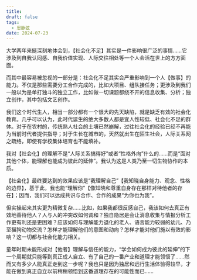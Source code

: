 ```yaml
---
title: 
draft: false
tags:
  - 思脉弦
date: 2024-07-23
---
```

大学两年来挺深刻地体会到，【社会化不足】其实是一件影响很广泛的事情……它涉及到自我认同感、自我价值实现、人际交往相处等一个人会活在世上的方方面面。


而其中最容易被忽视的一部分是：社会化不足其实会严重影响到一个人【做事】的能力。不仅是那些需要分工合作完成的，比如大项目、组队接任务；更涉及到我们一般以为是单打独斗的独立工作，比如做一切课题都绕不开的信息收集、分析；独立创作，其中包括文艺创作。


我们这个时代生人，相当一部分都有一个很大的先天缺陷，就是缺乏有效的社会化教育。几乎可以认为，此时代诞生的绝大多数人都是宜人性较低、社会化不足的群体。对于在农村的，传统熟人社会的土壤已然崩解，过往社会化的经验已经不再能为当前时代者提供指导；对于生长在城市的，天然就出生在陌生社会，人际关系网之疏络，即使有学校集体培育也不能填补。

我对【社会化】的理解不是“人际关系搞得好”或者“性格外向”什么的……而是“面对其他个体，能理解也能成为彼此的延伸”。我认为这是人类乃至一切生物协作的本质。

【社会化】最终要达到的效果应该是“我理解自己”【我知晓自身能力、观念、性格的边界】，基于此，我也能“理解你”【像知晓和尊重自身存在那样对待他者的存在】；因而，我们可以达成共识与合作、合作的成果“为你也为我”。

但实操起来其实更为精微复杂……比如，如果我都很反感自己，我该如何去真正有效地善待他人？人与人的冲突改如何调和？独自隐居是会让消息收集与情报分析工作更有利还是更困难？应该如何与理解能力退化的老人、语言能力较弱的幼儿、乃至猫狗动物交流？怎样才能理解他们的意图和动向？怎样才能对他们施以有效的影响？这一切都与社会化能力相关。

童年时期未能形成对【他者】理解与信任的能力，“学会如何成为彼此的延伸”的下一个周期就只能等到真正成人自立、有了自己的一番产业和道理才能领悟了……然而又有多少人能真正走到这一步呢？我也只是因为独居和远行生活体验得较早，才能在做到真正自立以前稍稍领悟到这番道理存在的可能性而已……